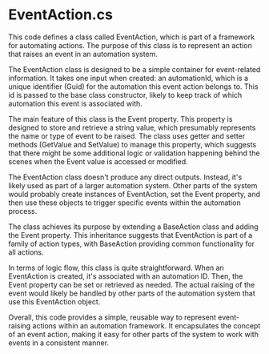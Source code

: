 # EventAction.cs

This code defines a class called EventAction, which is part of a framework for automating actions. The purpose of this class is to represent an action that raises an event in an automation system.

The EventAction class is designed to be a simple container for event-related information. It takes one input when created: an automationId, which is a unique identifier (Guid) for the automation this event action belongs to. This id is passed to the base class constructor, likely to keep track of which automation this event is associated with.

The main feature of this class is the Event property. This property is designed to store and retrieve a string value, which presumably represents the name or type of event to be raised. The class uses getter and setter methods (GetValue and SetValue) to manage this property, which suggests that there might be some additional logic or validation happening behind the scenes when the Event value is accessed or modified.

The EventAction class doesn't produce any direct outputs. Instead, it's likely used as part of a larger automation system. Other parts of the system would probably create instances of EventAction, set the Event property, and then use these objects to trigger specific events within the automation process.

The class achieves its purpose by extending a BaseAction class and adding the Event property. This inheritance suggests that EventAction is part of a family of action types, with BaseAction providing common functionality for all actions.

In terms of logic flow, this class is quite straightforward. When an EventAction is created, it's associated with an automation ID. Then, the Event property can be set or retrieved as needed. The actual raising of the event would likely be handled by other parts of the automation system that use this EventAction object.

Overall, this code provides a simple, reusable way to represent event-raising actions within an automation framework. It encapsulates the concept of an event action, making it easy for other parts of the system to work with events in a consistent manner.